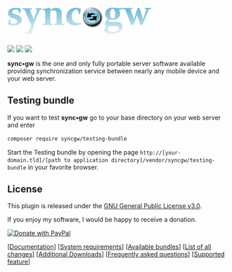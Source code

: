 # ![picture logo](https://github.com/syncgw/gui-bundle/blob/master/assets/syncgw.png "sync•gw") #
 
![](https://img.shields.io/packagist/v/syncgw/testing-bundle.svg)
![](https://img.shields.io/packagist/l/syncgw/testing-bundle.svg)
![](https://img.shields.io/packagist/dt/syncgw/testing-bundle.svg)
 
**sync•gw** is the one and only fully portable server software available providing synchronization service between nearly any mobile device and your web server.

## Testing bundle ##

If you want to test **sync•gw** go to your base directory on your web server and enter

```bash
composer require syncgw/testing-bundle
```

Start the Testing bundle by opening the page `http://[your-domain.tld]/[path to application directory]/vendor/syncgw/testing-bundle` in your favorite browser.

## License ##
This plugin is released under the [GNU General Public License v3.0](https://github.com/toteph42/syncgw/blob/master/syncgw/LICENSE).

If you enjoy my software, I would be happy to receive a donation.

<a href="https://www.paypal.com/donate/?hosted_button_id=DS6VK49NAFHEQ" target="_blank" rel="noopener">
  <img src="https://www.paypalobjects.com/en_US/DK/i/btn/btn_donateCC_LG.gif" alt="Donate with PayPal"/>
</a>


[[Documentation](https://github.com/syncgw/doc-bundle/blob/master/README.md)]
[[System requirements](https://github.com/syncgw/doc-bundle/blob/master/PreReqs.md)] 
[[Available bundles](https://github.com/syncgw/doc-bundle/blob/master/Packages.md)] 
[[List of all changes](https://github.com/syncgw/doc-bundle/blob/master/Changes.md)] 
[[Additional Downloads](https://github.com/syncgw/doc-bundle/blob/master/Downloads.md)] 
[[Frequently asked questions](https://github.com/syncgw/doc-bundle/blob/master/FAQ.md)] 
[[Supported feature](https://github.com/syncgw/doc-bundle/blob/master/Features.md)]

